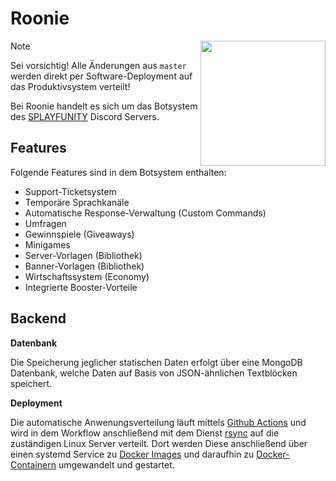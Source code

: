 # Roonie

<img align="right" src="https://avatars.githubusercontent.com/u/108355696?s=200&v=4" height="200" width="200">

> [!Note]
> Sei vorsichtig! Alle Änderungen aus `master` werden direkt per Software-Deployment auf das Produktivsystem verteilt!

Bei Roonie handelt es sich um das Botsystem des [SPLAYFUNITY](https://discord.gg/V2Vc5hpRkH) Discord Servers.

## Features
Folgende Features sind in dem Botsystem enthalten:
- Support-Ticketsystem
- Temporäre Sprachkanäle
- Automatische Response-Verwaltung (Custom Commands)
- Umfragen
- Gewinnspiele (Giveaways)
- Minigames
- Server-Vorlagen (Bibliothek)
- Banner-Vorlagen (Bibliothek)
- Wirtschaftssystem (Economy)
- Integrierte Booster-Vorteile

## Backend
**Datenbank**

Die Speicherung jeglicher statischen Daten erfolgt über eine MongoDB Datenbank, welche Daten auf Basis von JSON-ähnlichen Textblöcken speichert.

**Deployment**

Die automatische Anwenungsverteilung läuft mittels [Github Actions](https://docs.github.com/de/actions) und wird in dem Workflow anschließend mit dem Dienst [rsync](https://wiki.ubuntuusers.de/rsync/) auf die zuständigen Linux Server verteilt. Dort werden Diese anschließend über einen systemd Service zu [Docker Images](https://docs.docker.com/engine/reference/commandline/image_ls/) und daraufhin zu [Docker-Containern](https://www.docker.com/resources/what-container/) umgewandelt und gestartet.

